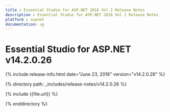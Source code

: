 ```yaml
---
title : Essential Studio for ASP.NET 2016 Vol 2 Release Notes
description : Essential Studio for ASP.NET 2016 Vol 2 Release Notes
platform : aspnet
documentation: ug
---
```


# Essential Studio for ASP.NET v14.2.0.26

{% include release-info.html date="June 23, 2016" version="v14.2.0.26" %} 

{% directory path: _includes/release-notes/v14.2.0.26 %}

{% include {{file.url}} %}

{% enddirectory %}